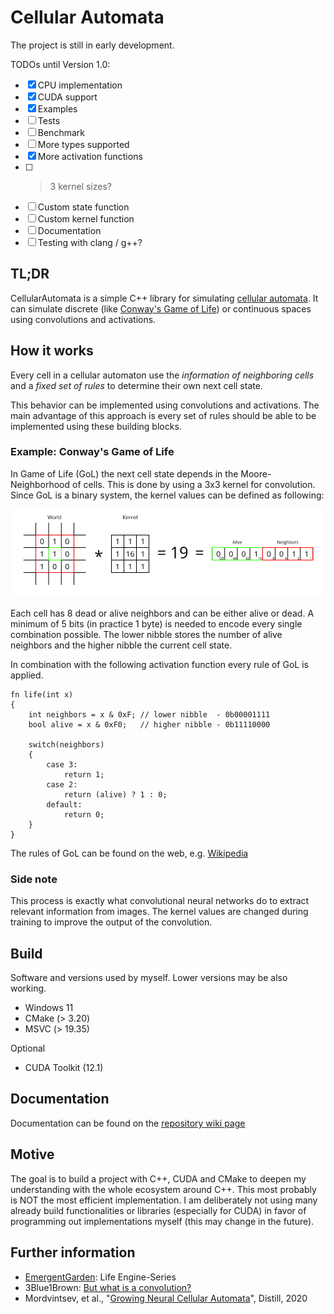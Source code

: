 # Cellular Automata

The project is still in early development.

TODOs until Version 1.0:

- [x] CPU implementation
- [x] CUDA support
- [x] Examples
- [ ] Tests
- [ ] Benchmark
- [ ] More types supported
- [x] More activation functions
- [ ] >3 kernel sizes?
- [ ] Custom state function
- [ ] Custom kernel function
- [ ] Documentation
- [ ] Testing with clang / g++?

<!-- (Gif?) -->

## TL;DR

CellularAutomata is a simple C++ library for simulating [cellular automata](https://en.wikipedia.org/wiki/Cellular_automaton). It can simulate discrete (like [Conway's Game of Life](https://en.wikipedia.org/wiki/Conway%27s_Game_of_Life)) or continuous spaces using convolutions and activations.

## How it works

Every cell in a cellular automaton use the *information of neighboring cells* and a *fixed set of rules* to determine their own next cell state.

This behavior can be implemented using convolutions and activations. The main advantage of this approach is every set of rules should be able to be implemented using these building blocks.

### Example: Conway's Game of Life

In Game of Life (GoL) the next cell state depends in the Moore-Neighborhood of cells. This is done by using a 3x3 kernel for convolution. Since GoL is a binary system, the kernel values can be defined as following:

![Moore-Neighborhood * Kernel](Convolution_GameOfLife.jpeg)

Each cell has 8 dead or alive neighbors and can be either alive or dead. A minimum of 5 bits (in practice 1 byte) is needed to encode every single combination possible. The lower nibble stores the number of alive neighbors and the higher nibble the current cell state.

In combination with the following activation function every rule of GoL is applied.

```
fn life(int x)
{
    int neighbors = x & 0xF; // lower nibble  - 0b00001111
    bool alive = x & 0xF0;   // higher nibble - 0b11110000

    switch(neighbors)
    {
        case 3:
            return 1;
        case 2:
            return (alive) ? 1 : 0;
        default:
            return 0;
    }
}
```

The rules of GoL can be found on the web, e.g. [Wikipedia](https://en.wikipedia.org/wiki/Conway's_Game_of_Life#Rules)

### Side note

This process is exactly what convolutional neural networks do to extract relevant information from images. The kernel values are changed during training to improve the output of the convolution.

## Build

Software and versions used by myself. Lower versions may be also working.

- Windows 11
- CMake (> 3.20)
- MSVC (> 19.35)

Optional

- CUDA Toolkit (12.1)

## Documentation

Documentation can be found on the [repository wiki page](https://github.com/29th-Day/CellularAutomata/wiki)

## Motive

The goal  is to build a project with C++, CUDA and CMake to deepen my understanding with the whole ecosystem around C++. This most probably is NOT the most efficient implementation. I am deliberately not using many already build functionalities or libraries (especially for CUDA) in favor of programming out implementations myself (this may change in the future).

## Further information

- [EmergentGarden](https://www.youtube.com/@EmergentGarden/videos): Life Engine-Series
- 3Blue1Brown: [But what is a convolution?](https://youtu.be/KuXjwB4LzSA)
- Mordvintsev, et al., "[Growing Neural Cellular Automata](https://distill.pub/2020/growing-ca/)", Distill, 2020
